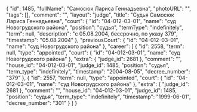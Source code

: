 {
    "id": 1485,
    "fullName": "Самосюк Лариса Геннадьевна",
    "photoURL": "",
    "tags": [],
    "comment": "",
    "layout": "judge",
    "title": "Судья Самосюк Лариса Геннадьевна",
    "court": {
        "id": "04-012-03-01",
        "name": "суд Новогрудского района",
        "position": "судья",
        "termType": "indefinitely",
        "term": null,
        "description": "c 05.08.2004, бессрочно, по указу 379",
        "timestamp": "05.08.2004"
    },
    "previousCourt": {
        "id": "04-012-03-01",
        "name": "суд Новогрудского района"
    },
    "career": [
        {
            "id": 2558,
            "term": null,
            "type": "appointed",
            "court": {
                "id": "04-012-03-01",
                "name": "суд Новогрудского района"
            },
            "extra": {
                "judge_id": 2681
            },
            "comment": "",
            "house_id": "04-012-03-01",
            "judge_id": 1485,
            "position": "судья",
            "term_type": "indefinitely",
            "timestamp": "2004-08-05",
            "decree_number": "379"
        },
        {
            "id": 2557,
            "term": null,
            "type": "appointed",
            "court": {
                "id": "04-012-03-01",
                "name": "суд Новогрудского района"
            },
            "extra": {
                "judge_id": 2681
            },
            "comment": "",
            "house_id": "04-012-03-01",
            "judge_id": 1485,
            "position": "судья",
            "term_type": "indefinitely",
            "timestamp": "1999-06-01",
            "decree_number": "301"
        }
    ]
}
